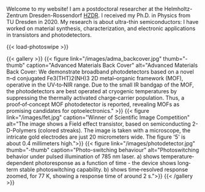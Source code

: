 Welcome to my website! I am a postdoctoral researcher at the Helmholtz-Zentrum Dresden-Rossendorf  [HZDR](https://hzdr.de). I received my Ph.D. in Physics from TU Dresden in 2020. My research is about ultra-thin semiconductors: I have worked on material synthesis, characterization, and electronic applications in transistors and photodetectors.





{{< load-photoswipe >}}

{{< gallery >}}
  {{< figure link="/images/adma_backcover.jpg" thumb="-thumb" caption="Advanced Materials Back Cover" alt="Advanced Materials Back Cover: We demonstrate broadband photodetectors based on a novel π–d conjugated Fe3(THT)2(NH)3 2D metal–organic framework (MOF), operative in the UV‐to‐NIR range. Due to the small IR bandgap of the MOF, the photodetectors are best operated at cryogenic temperatures by suppressing the thermally activated charge‐carrier population. Thus, a proof‐of‐concept MOF photodetector is reported, revealing MOFs as promising candidates for optoelectronics." >}}
  {{< figure link="/images/fet.jpg" caption="Winner of Scientific Image Competition"  alt="The image shows a Field effect transistor, based on semiconducting 2-D-Polymers (colored streaks). The image is taken with a microscope, the intricate gold electrodes are just 20 micrometers wide. The figure '5' is about 0.4 millimeters high.">}}
  {{< figure link="/images/photodetector.jpg"  thumb="-thumb" caption="Photo-switching behaviour" alt="Photoswitching behavior under pulsed illumination of 785 nm laser. a) shows temperature‐dependent photoresponse as a function of time - the device shows long‐term stable photoswitching capability. b) shows time‐resolved response zoomed, for 77 K, showing a response time of around 2 s.">}}
{{< /gallery >}}
